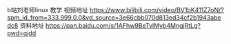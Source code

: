 b站刘老师linux 教学
视频地址 https://www.bilibili.com/video/BV1bK411Z7oN/?spm_id_from=333.999.0.0&vd_source=3e66cbb070d813ed34cf2b1943abedc8
资料地址 https://pan.baidu.com/s/1AFhw9BeTvlMyb4MngjRtLg?pwd=qjdd
